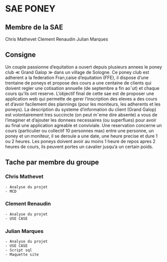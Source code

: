 # SAE PONEY

## Membre de la SAE
Chris Mathevet
Clement Renaudin
Julian Marques 

## Consigne 
Un couple passionne d’equitation a ouvert depuis plusieurs annees le poney club ≪ Grand
Galop ≫ dans un village de Sologne. Ce poney club est adherent a la federation Fran¸caise
d’equitation (FFE), il dispose d’une trentaine de poneys et propose des cours a une centaine
de clients qui doivent regler une cotisation annuelle (de septembre a fin aoˆut) et chaque
cours qu’ils ont reserve. L’objectif final de cette sae est de proposer une application web
qui permette de gerer l’inscription des eleves a des cours et d’avoir facilement des plannings
(pour les moniteurs, les adherents et les poneys). La description du systeme d’information
du client (Grand Galop) est volontairement tres succincte (on peut mˆeme dire absente) a
vous de l’imaginer et d’ajouter les donnees necessaires (ou superflues) pour avoir au final
une application agreable et conviviale.
Une reservation concerne un cours (particulier ou collectif 10 personnes max) entre une
personne, un poney et un moniteur, il se deroule a une date, une heure precise et dure 1 ou
2 heures. Les poneys doivent avoir au moins 1 heure de repos apres 2 heures de cours, ils
peuvent portes un cavalier jusqu’a un certain poids.


## Tache par membre du groupe


### Chris Mathevet
    - Analyse du projet
    - MCD
### Clement Renaudin
    - Analyse du projet
    - USE CASE
### Julian Marques 
    - Analyse du projet
    - USE CASE
    - Script sql
    - Maquette site



